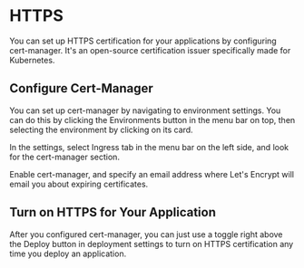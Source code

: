 # HTTPS

You can set up HTTPS certification for your applications by configuring cert-manager. It's an open-source certification issuer specifically made for Kubernetes.

## Configure Cert-Manager

You can set up cert-manager by navigating to environment settings. You can do this by clicking the Environments button in the menu bar on top, then selecting the environment by clicking on its card.

In the settings, select Ingress tab in the menu bar on the left side, and look for the cert-manager section.

Enable cert-manager, and specify an email address where Let's Encrypt will email you about expiring certificates.

## Turn on HTTPS for Your Application

After you configured cert-manager, you can just use a toggle right above the Deploy button in deployment settings to turn on HTTPS certification any time you deploy an application.

